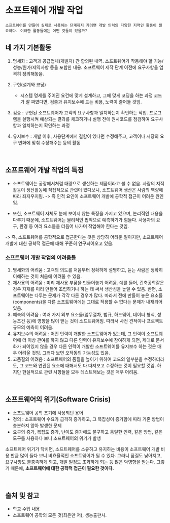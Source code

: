 # 소프트웨어 개발 작업

    소프트웨어를 만들어 실제로 사용하는 단계까지 가려면 개발 인력의 다양한 지적인 활동이 필요하다. 이러한 활동들에는 어떤 것들이 있을까?

## 네 가지 기본활동

1. 명세화 : 고객과 공급업체(개발자) 간 합의된 내역. 소프트웨어가 작동해야 할 기능/성능/원가/제약사항 등을 포함한 내용. 소프트웨어 제작 단계 이전에 요구사항을 엄격히 정의해놓음.

2. 구현(설계와 코딩)
   
   * 시스템 명세를 주어진 요건에 맞게 설계하고, 그에 맞게 코딩을 하는 과정 코드가 잘 짜였다면, 검증과 유지보수에 드는 비용, 노력이 줄어들 것임.

3. 검증 : 구현된 소프트웨어가 고객의 요구사항과 일치하는지 확인하는 작업. 프로그램을 실행시켜 예상되는 결과를 체크하거나 실행 전에 원시코드를 점검하여 요구사항과 일치하는지 확인하는 과정

4. 유지보수 : 개발 이후, 사용단계에서 결함이 있다면 수정해주고, 고객이나 시장의 요구 변화에 맞춰 수정해주는 등의 활동

<br/>

## 소프트웨어 개발 작업의 특징

* 소프트웨어는 공장에서처럼 대량으로 생산하는 제품이라고 볼 수 없음. 사람의 지적 활동이 생산활동에 직접적으로 관련이 있다보니, 소프트웨어 생산은 사람의 역량에 따라 좌지우지됨.
-> 즉 인적 요인이 소프트웨어 개발에 공학적 접근이 어려운 원인임.

* 또한, 소프트웨어 자체도 눈에 보이지 않는 특징을 가지고 있으며, 논리적인 내용을 다루기 때문에, 소프트웨어는 물리적인 법칙으로 예측하기가 힘들다. 사용자의 요구, 환경 등 여러 요소들을 더듬어 나가며 작업해야 한다는 것임.

-> 즉, 소프트웨어를 공학적으로 접근한다는 것은 상당히 어려운 일이지만, 소프트웨어 개발에 대한 공학적 접근에 대해 꾸준히 연구되어오고 있음.

### 소프트웨어 개발 작업의 어려움들

1. 명세화의 어려움 : 고객의 의도를 처음부터 정확하게 설명하고, 듣는 사람은 정확히 이해하는 것이 처음에 어려울 수 있음.
2. 재사용의 어려움 : 미리 재사용 부품을 만들어놓기 어려움. 예를 들어, 건축공학같은 경우 자재를 미리 만들어 조립하거나 하는 데 써서 생산성을 높일 수 있음. 반면, 소프트웨어는 다루는 문제가 각각 다른 경우가 많다. 따라서 전에 만들어 놓은 요소들(components)을 다른 소프트웨어에는 그대로 적용할 수 없다는 문제가 내재되어 있음.
3. 예측의 어려움 : 여러 가지 외부 요소들(업무절차, 법규, 하드웨어, 데이터 형식, 성능조건 등)에 영향을 많이 받는 것이 소프트웨어임. 따라서 사전 견적이나 프로젝트 규모의 예측이 어려움.
4. 유지보수의 어려움 : 어떤 인력이 개발한 소프트웨어가 있는데, 그 인력이 소프트웨어에 더 이상 관여를 하지 않고 다른 인력이 유지보수에 참여하게 되면, 제대로 문서화가 되어있지 않을 경우 다른 인력이 개발한 소프트웨어를 유지보수 하는 것은 매우 어려울 것임. 그러다 보면 오작동의 가능성도 있음.
5. 고품질의 어려움 : 소프트웨어의 품질을 높이기 위하여 코드의 일부분을 수정하더라도, 그 코드와 연관된 요소에 대해서도 다 따져보고 수정하는 것이 필요할 것임. 하지만 현실적으로 관련 사항들을 모두 테스트해보는 것은 매우 어려움.

<br/>

## 소프트웨어의 위기(Software Crisis)

- 소프트웨어 공학 초기에 사용되던 용어
- 정의 : 소프트웨어 수요가 급격히 증가하고, 그 복잡성이 증가함에 따라 기존 방법이 충분하지 않아 발생한 문제
- 요구의 증가, 복잡도 증가, 난이도 증가에도 불구하고 동일한 인력, 같은 방법, 같은 도구를 사용하다 보니 소프트웨어의 위기가 발생

소프트웨어 위기가 닥치면, 소프트웨어를 소유하고 유지하는 비용이 소프트웨어 개발 비용 만큼 많이 들다 보니 비효율적인 소프트웨어가 될 수 있다. 그러니 품질도 낮아지고, 요구사항도 불충족하게 되고, 개발 일정도 초과하게 되는 등 많은 악영향을 받는다. 그렇기 때문에, **소프트웨어에 대한 공학적 접근이 필요한 것이다.**

<br/>

## 출처 및 참고

* 학교 수업 내용
* 소프트웨어 공학의 모든 것(최은만 저), 생능출판사.
